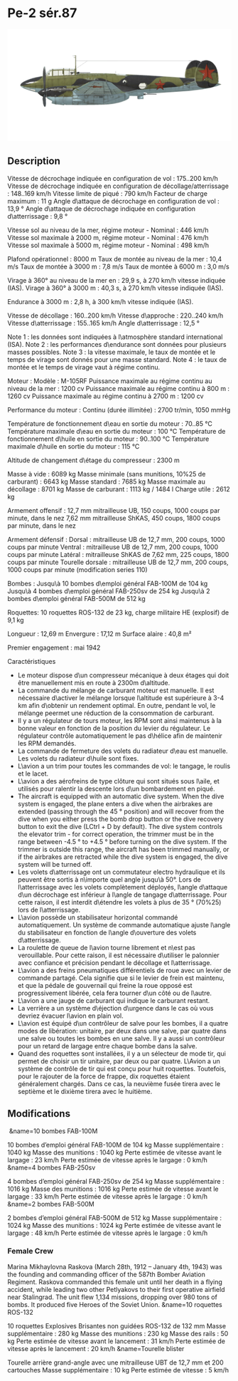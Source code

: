 # Pe-2 sér.87

![pe2s87](../images/pe2s87.png)

## Description

Vitesse de décrochage indiquée en configuration de vol : 175..200 km/h
Vitesse de décrochage indiquée en configuration de décollage/atterrissage : 148..169 km/h
Vitesse limite de piqué : 790 km/h
Facteur de charge maximum : 11 g
Angle d\attaque de décrochage en configuration de vol : 13,9 °
Angle d\attaque de décrochage indiquée en configuration d\atterrissage : 9,8 °

Vitesse sol au niveau de la mer, régime moteur - Nominal : 446 km/h
Vitesse sol maximale à 2000 m, régime moteur - Nominal : 476 km/h
Vitesse sol maximale à 5000 m, régime moteur - Nominal : 498 km/h

Plafond opérationnel : 8000 m
Taux de montée au niveau de la mer : 10,4 m/s
Taux de montée à 3000 m : 7,8 m/s
Taux de montée à 6000 m : 3,0 m/s

Virage à 360° au niveau de la mer en : 29,9 s, à 270 km/h vitesse indiquée (IAS).
Virage à 360° à 3000 m : 40,3 s, à 270 km/h vitesse indiquée (IAS).

Endurance à 3000 m : 2,8 h, à 300 km/h vitesse indiquée (IAS).

Vitesse de décollage : 160..200 km/h
Vitesse d\approche : 220..240 km/h
Vitesse d\atterrissage : 155..165 km/h
Angle d\atterrissage : 12,5 °

Note 1 : les données sont indiquées à l\atmosphère standard international (ISA).
Note 2 : les performances d\endurance sont données pour plusieurs masses possibles.
Note 3 : la vitesse maximale, le taux de montée et le temps de virage sont donnés pour une masse standard.
Note 4 : le taux de montée et le temps de virage vaut à régime continu.

Moteur :
Modèle : M-105RF
Puissance maximale au régime continu au niveau de la mer : 1200 cv
Puissance maximale au régime continu à 800 m : 1260 cv
Puissance maximale au régime continu à 2700 m : 1200 cv

Performance du moteur :
Continu (durée illimitée) : 2700 tr/min, 1050 mmHg

Température de fonctionnement d\eau en sortie du moteur : 70..85 °C
Température maximale d\eau en sortie du moteur : 100 °C
Température de fonctionnement d\huile en sortie du moteur : 90..100 °C
Température maximale d\huile en sortie du moteur : 115 °C

Altitude de changement d\étage du compresseur : 2300 m

Masse à vide : 6089 kg
Masse minimale (sans munitions, 10%25 de carburant) : 6643 kg
Masse standard : 7685 kg
Masse maximale au décollage : 8701 kg
Masse de carburant : 1113 kg / 1484 l
Charge utile : 2612 kg

Armement offensif :
12,7 mm mitrailleuse UB, 150 coups, 1000 coups par minute, dans le nez
7,62 mm mitrailleuse ShKAS, 450 coups, 1800 coups par minute, dans le nez

Armement défensif :
Dorsal : mitrailleuse UB de 12,7 mm, 200 coups, 1000 coups par minute
Ventral : mitrailleuse UB de 12,7 mm, 200 coups, 1000 coups par minute
Latéral : mitrailleuse ShKAS de 7,62 mm, 225 coups, 1800 coups par minute
Tourelle dorsale : mitrailleuse UB de 12,7 mm, 200 coups, 1000 coups par minute (modification series 110)

Bombes :
Jusqu\à 10 bombes d\emploi général FAB-100M de 104 kg
Jusqu\à 4 bombes d\emploi général FAB-250sv de 254 kg
Jusqu\à 2 bombes d\emploi général FAB-500M de 512 kg

Roquettes:
10 roquettes ROS-132 de 23 kg, charge militaire HE (explosif) de 9,1 kg

Longueur : 12,69 m
Envergure : 17,12 m
Surface alaire : 40,8 m²

Premier engagement : mai 1942

Caractéristiques
- Le moteur dispose d\un compresseur mécanique à deux étages qui doit être manuellement mis en route à 2300m d\altitude.
- La commande du mélange de carburant moteur est manuelle. Il est nécessaire d\activer le mélange lorsque l\altitude est supérieure à 3-4 km afin d\obtenir un rendement optimal. En outre, pendant le vol, le mélange peermet une réduction de la consommation de carburant.
- Il y a un régulateur de tours moteur, les RPM sont ainsi maintenus à la bonne valeur en fonction de la position du levier du régulateur. Le régulateur contrôle automatiquement le pas d\hélice afin de maintenir les RPM demandés.
- La commande de fermeture des volets du radiateur d\eau est manuelle. Les volets du radiateur d\huile sont fixes.
- L\avion a un trim pour toutes les commandes de vol: le tangage, le roulis et le lacet.
- L\avion a des aérofreins de type clôture qui sont situés sous l\aile, et utilisés pour ralentir la descente lors d\un bombardement en piqué.
- The aircraft is equipped with an automatic dive system. When the dive system is engaged, the plane enters a dive when the airbrakes are extended (passing through the 45 ° position) and will recover from the dive when you either press the bomb drop button or the dive recovery button to exit the dive (LCtrl + D by default). The dive system controls the elevator trim - for correct operation, the trimmer must be in the range between -4.5 ° to +4.5 ° before turning on the dive system. If the trimmer is outside this range, the aircraft has been trimmed manually, or if the airbrakes are retracted while the dive system is engaged, the dive system will be turned off.
- Les volets d\atterrissage ont un commutateur electro hydraulique et ils peuvent être sortis à n\importe quel angle jusqu\à 50°. Lors de l\atterrissage avec les volets complètement déployés, l\angle d\attaque d\un décrochage est inférieur à l\angle de tangage d\atterrissage. Pour cette raison, il est interdit d\étendre les volets à plus de 35 ° (70%25) lors de l\atterrissage.
- L\avion possède un stabilisateur horizontal commandé automatiquement. Un système de commande automatique ajuste l\angle du stabilisateur en fonction de l\angle d\ouverture des volets d\atterrissage.
- La roulette de queue de l\avion tourne librement et n\est pas verouillable. Pour cette raison, il est nécessaire d\utiliser le palonnier avec confiance et précision pendant le décollage et l\atterrissage.
- L\avion a des freins pneumatiques différentiels de roue avec un levier de commande partagé. Cela signifie que si le levier de frein est maintenu, et que la pédale de gouvernail qui freine la roue opposé est progressivement libérée, cela fera tourner d\un côté ou de l\autre.
- L\avion a une jauge de carburant qui indique le carburant restant.
- La verrière a un système d\éjection d\urgence dans le cas où vous devriez évacuer l\avion en plain vol.
- L\avion est équipé d\un contrôleur de salve pour les bombes, il a quatre modes de libération: unitaire, par deux dans une salve, par quatre dans une salve ou toutes les bombes en une salve. Il y a aussi un contrôleur pour un retard de largage entre chaque bombe dans la salve.
- Quand des roquettes sont installées, il y a un sélecteur de mode tir, qui permet de choisir un tir unitaire, par deux ou par quatre. L\Avion a un système de contrôle de tir qui est conçu pour huit roquettes. Toutefois, pour le rajouter de la force de frappe, dix roquettes étaient généralement chargés. Dans ce cas, la neuvième fusée tirera avec le septième et le dixième tirera avec le huitième.

## Modifications
﻿
&name=10 bombes FAB-100M

10 bombes d’emploi général FAB-100M de 104 kg
Masse supplémentaire : 1040 kg
Masse des munitions : 1040 kg
Perte estimée de vitesse avant le largage : 23 km/h
Perte estimée de vitesse après le largage : 0 km/h﻿
&name=4 bombes FAB-250sv

4 bombes d’emploi général FAB-250sv de 254 kg
Masse supplémentaire : 1016 kg
Masse des munitions : 1016 kg
Perte estimée de vitesse avant le largage : 33 km/h
Perte estimée de vitesse après le largage : 0 km/h﻿
&name=2 bombes FAB-500M 

2 bombes d’emploi général FAB-500M de 512 kg
Masse supplémentaire : 1024 kg
Masse des munitions : 1024 kg
Perte estimée de vitesse avant le largage : 48 km/h
Perte estimée de vitesse après le largage : 0 km/h
### Female Crew

Marina Mikhaylovna Raskova (March 28th, 1912 – January 4th, 1943) was the founding and commanding officer of the 587th Bomber Aviation Regiment. Raskova commanded this female unit until her death in a flying accident, while leading two other Petlyakovs to their first operative airfield near Stalingrad. The unit flew 1,134 missions, dropping over 980 tons of bombs. It produced five Heroes of the Soviet Union.﻿
&name=10 roquettes ROS-132

10 roquettes Explosives Brisantes non guidées ROS-132 de 132 mm
Masse supplémentaire : 280 kg
Masse des munitions : 230 kg
Masse des rails : 50 kg
Perte estimée de vitesse avant le lancement : 31 km/h
Perte estimée de vitesse après le lancement : 20 km/h﻿
&name=Tourelle blister

Tourelle arrière grand-angle avec une mitrailleuse UBT de 12,7 mm et 200 cartouches
Masse supplémentaire : 10 kg
Perte estimée de vitesse : 5 km/h